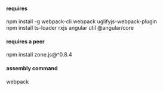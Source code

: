 #### requires
npm install -g webpack-cli webpack uglifyjs-webpack-plugin<br>
npm install ts-loader rxjs angular util @angular/core<br>
#### requires a peer
npm install zone.js@^0.8.4
#### assembly command
webpack
